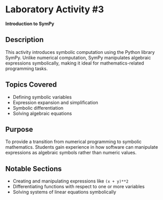 # Laboratory Activity #3  
**Introduction to SymPy**

## Description
This activity introduces symbolic computation using the Python library SymPy. Unlike numerical computation, SymPy manipulates algebraic expressions symbolically, making it ideal for mathematics-related programming tasks.

## Topics Covered
- Defining symbolic variables
- Expression expansion and simplification
- Symbolic differentiation
- Solving algebraic equations

## Purpose
To provide a transition from numerical programming to symbolic mathematics. Students gain experience in how software can manipulate expressions as algebraic symbols rather than numeric values.

## Notable Sections
- Creating and manipulating expressions like `(x + y)**2`
- Differentiating functions with respect to one or more variables
- Solving systems of linear equations symbolically
